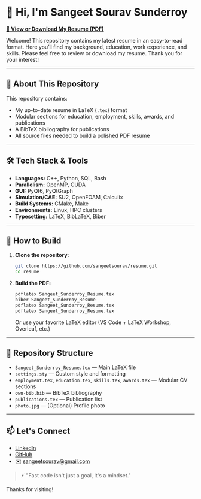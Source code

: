 # 👋 Hi, I'm Sangeet Sourav Sunderroy

**[📄 View or Download My Resume (PDF)](./Sangeet_Sunderroy_Resume.pdf)**

Welcome! This repository contains my latest resume in an easy-to-read format. Here you’ll find my background, education, work experience, and skills. Please feel free to review or download my resume. Thank you for your interest!

---

## 📄 About This Repository

This repository contains:
- My up-to-date resume in LaTeX (`.tex`) format
- Modular sections for education, employment, skills, awards, and publications
- A BibTeX bibliography for publications
- All source files needed to build a polished PDF resume

---

## 🛠️ Tech Stack & Tools
- **Languages:** C++, Python, SQL, Bash
- **Parallelism:** OpenMP, CUDA
- **GUI:** PyQt6, PyQtGraph
- **Simulation/CAE:** SU2, OpenFOAM, Calculix
- **Build Systems:** CMake, Make
- **Environments:** Linux, HPC clusters
- **Typesetting:** LaTeX, BibLaTeX, Biber

---

## 🚀 How to Build

1. **Clone the repository:**
   ```sh
   git clone https://github.com/sangeetsourav/resume.git
   cd resume
   ```
2. **Build the PDF:**
   ```sh
   pdflatex Sangeet_Sunderroy_Resume.tex
   biber Sangeet_Sunderroy_Resume
   pdflatex Sangeet_Sunderroy_Resume.tex
   pdflatex Sangeet_Sunderroy_Resume.tex
   ```
   Or use your favorite LaTeX editor (VS Code + LaTeX Workshop, Overleaf, etc.)

---

## 📂 Repository Structure

- `Sangeet_Sunderroy_Resume.tex` — Main LaTeX file
- `settings.sty` — Custom style and formatting
- `employment.tex`, `education.tex`, `skills.tex`, `awards.tex` — Modular CV sections
- `own-bib.bib` — BibTeX bibliography
- `publications.tex` — Publication list
- `photo.jpg` — (Optional) Profile photo

---

## 📫 Let's Connect
- [LinkedIn](https://www.linkedin.com/in/sangeet-sunderroy/)
- [GitHub](https://github.com/sangeetsourav)
- ✉️ sangeetsourav@gmail.com

> ⚡ "Fast code isn't just a goal, it's a mindset."

Thanks for visiting!
